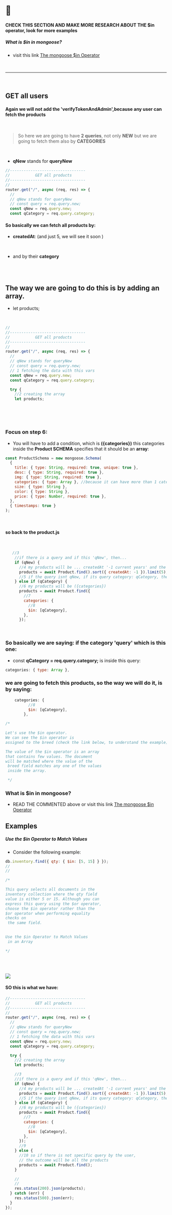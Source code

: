 # 🍦

#### CHECK THIS SECTION AND MAKE MORE RESEARCH ABOUT THE $in operator, look for more examples

##### What is $in in mongoose?

- visit this link [The mongoose $in Operator](https://kb.objectrocket.com/mongo-db/the-mongoose-in-operator-1015)

<br>
<hr>
<br>

## GET all users

#### Again we will not add the 'verifyTokenAndAdmin',because any user can fetch the products

<br>

> So here we are going to have **2 queries**, not only **NEW**
> but we are going to fetch them also by **CATEGORIES**

<br>

- **qNew** stands for **queryNew**

```javascript
//---------------------------------
//           GET all products
//---------------------------------
//
router.get("/", async (req, res) => {
  //
  // qNew stands for queryNew
  // const query = req.query.new;
  const qNew = req.query.new;
  const qCategory = req.query.category;
```

#### So basically we can fetch all products by:

- **createdAt**: (and just 5, we will see it soon )

<br>

- and by their **category**

<br>
<br>

## The way we are going to do this is by adding an array.

- let products;

<br>

```javascript
//
//---------------------------------
//           GET all products
//---------------------------------
//
router.get("/", async (req, res) => {
  //
  // qNew stands for queryNew
  // const query = req.query.new;
  // 1 fetching the data with this vars
  const qNew = req.query.new;
  const qCategory = req.query.category;

  try {
    //2 creating the array
    let products;



```

<br>
<br>

### Focus on step 6:

- You will have to add a condition, which is **({categories})** this categories inside the **Product SCHEMA** specifies that it should be an **array**:

```javascript
const ProductSchema = new mongoose.Schema(
  {
    title: { type: String, required: true, unique: true },
    desc: { type: String, required: true },
    img: { type: String, required: true },
    categories: { type: Array }, //because it can have more than 1 category
    size: { type: String },
    color: { type: String },
    price: { type: Number, required: true },
  },
  { timestamps: true }
);
```

<br>

#### so back to the product.js

<br>

```javascript
   //3
    //if there is a query and if this 'qNew', then...
    if (qNew) {
      //4 my products will be ... createdAt '-1 current years' and the limit will be 5 products
      products = await Product.find().sort({ createdAt: -1 }).limit(5);
      //5 if the query isnt qNew, if its query category: qCategory, then
    } else if (qCategory) {
      //6 my products will be ({categories})
      products = await Product.find({
        //7
        categories: {
          //8
          $in: [qCategory],
        },
      });

```

<br>

### So basically we are saying: if the category 'query' which is this one:

- const **qCategory = req.query.category;** is inside this query:

```javascript
categories: { type: Array },
```

### we are going to fetch this products, so the way we will do it, is by saying:

```javascript
    categories: {
          //8
          $in: [qCategory],
        },

/*

Let's use the $in operator.
We can see the $in operator is
assigned to the breed (check the link below, to understand the example) field as an object.

The value of the $in operator is an array
that contains few values. The document
will be matched where the value of the
 breed field matches any one of the values
 inside the array.

 */
```

### What is $in in mongoose?

- READ THE COMMENTED above or visit this link [The mongoose $in Operator](https://kb.objectrocket.com/mongo-db/the-mongoose-in-operator-1015)

## Examples

##### Use the $in Operator to Match Values

- Consider the following example:

```javascript
db.inventory.find({ qty: { $in: [5, 15] } });
//
//

/*

This query selects all documents in the
inventory collection where the qty field
value is either 5 or 15. Although you can
express this query using the $or operator, 
choose the $in operator rather than the 
$or operator when performing equality 
checks on
 the same field.

 
Use the $in Operator to Match Values
 in an Array

*/
```

<br>

<br>

[<img src="img/CREATING-categories.gif"/>]()

#### SO this is what we have:

```javascript
//---------------------------------
//           GET all products
//---------------------------------
//
router.get("/", async (req, res) => {
  //
  // qNew stands for queryNew
  // const query = req.query.new;
  // 1 fetching the data with this vars
  const qNew = req.query.new;
  const qCategory = req.query.category;

  try {
    //2 creating the array
    let products;

    //3
    //if there is a query and if this 'qNew', then...
    if (qNew) {
      //4 my products will be ... createdAt '-1 current years' and the limit will be 5 products
      products = await Product.find().sort({ createdAt: -1 }).limit(5);
      //5 if the query isnt qNew, if its query category: qCategory, then
    } else if (qCategory) {
      //6 my products will be ({categories})
      products = await Product.find({
        //7
        categories: {
          //8
          $in: [qCategory],
        },
      });
      //9
    } else {
      //10 so if there is not specific query by the user,
      // the outcome will be all the products
      products = await Product.find();
    }

    //
    //
    res.status(200).json(products);
  } catch (err) {
    res.status(500).json(err);
  }
});
```
